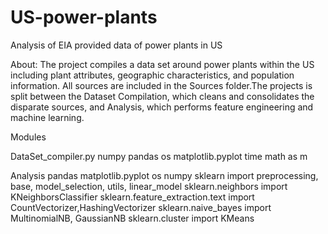 # US-power-plants
Analysis of EIA provided data of power plants in US

About:
The project compiles a data set around power plants within the US including plant attributes, geographic characteristics, and population information. All sources are included in the Sources folder.The projects is split between the Dataset Compilation, which cleans and consolidates the disparate sources, and Analysis, which performs feature engineering and machine learning.

Modules

DataSet_compiler.py
 numpy
 pandas
 os
 matplotlib.pyplot
 time
 math as m

Analysis
 pandas
 matplotlib.pyplot
 os
 numpy
 sklearn import preprocessing, base, model_selection, utils, linear_model
 sklearn.neighbors import KNeighborsClassifier
 sklearn.feature_extraction.text import CountVectorizer,HashingVectorizer
 sklearn.naive_bayes import MultinomialNB, GaussianNB
 sklearn.cluster import KMeans

